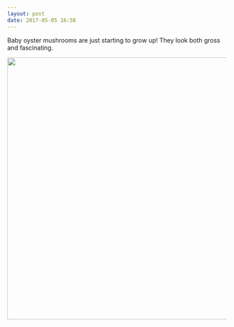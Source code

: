 ```yaml
---
layout: post
date: 2017-05-05 16:58
---
```

Baby oyster mushrooms are just starting to grow up! They look both gross and fascinating.

<img src="http://jd.micro.blog/uploads/2017/30d9ea9946.jpg" width="600" height="600" style="height: auto" />
